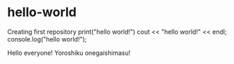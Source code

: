 # hello-world
Creating first repository
print("hello world!")
cout << "hello world!" << endl;
console.log("hello world!");

Hello everyone!
Yoroshiku onegaishimasu!
